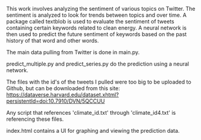 This work involves analyzing the sentiment of various topics on Twitter. The sentiment is analyzed to look for trends between topics and over time. A package called textblob is used to evaluate the sentiment of tweets containing certain keywords related to clean energy. A neural network is then used to predict the future sentiment of keywords based on the past history of that word and other words.

The main data pulling from Twitter is done in main.py.

predict_multiple.py and predict_series.py do the prediction using a neural network.

The files with the id's of the tweets I pulled were too big to be uploaded to Github, but can be downloaded
from this site: https://dataverse.harvard.edu/dataset.xhtml?persistentId=doi:10.7910/DVN/5QCCUU

Any script that references 'climate_id.txt' through 'climate_id4.txt' is referencing these files.

index.html contains a UI for graphing and viewing the prediction data.

